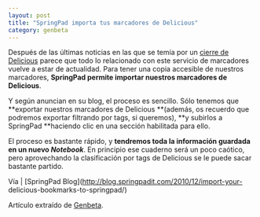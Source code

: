 ```yaml
---
layout: post
title: "SpringPad importa tus marcadores de Delicious"
category: genbeta
---
```





Después de las últimas noticias en las que se temía por un [cierre de
Delicious](http://www.genbeta.com/actualidad/yahoo-cierra-delicious) parece
que todo lo relacionado con este servicio de marcadores vuelve a estar de
actualidad. Para tener una copia accesible de nuestros marcadores, **SpringPad
permite importar nuestros marcadores de Delicious**.

Y según anuncian en su blog, el proceso es sencillo. Sólo tenemos que
**exportar nuestros marcadores de Delicious **(además, os recuerdo que
podremos exportar filtrando por tags, si queremos), **y subirlos a SpringPad
**haciendo clic en una sección habilitada para ello.

El proceso es bastante rápido, y **tendremos toda la información guardada en
un nuevo _Notebook_**. En principio ese cuaderno será un poco caótico, pero
aprovechando la clasificación por tags de Delicious se le puede sacar bastante
partido.

Vía | [SpringPad Blog](http://blog.springpadit.com/2010/12/import-your-
delicious-bookmarks-to-springpad/)

Artículo extraído de [Genbeta](http://www.genbeta.com).